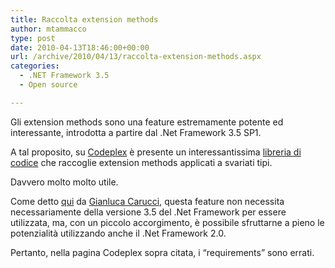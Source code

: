 ```yaml
---
title: Raccolta extension methods
author: mtammacco
type: post
date: 2010-04-13T18:46:00+00:00
url: /archive/2010/04/13/raccolta-extension-methods.aspx
categories:
  - .NET Framework 3.5
  - Open source

---
```

Gli extension methods sono una feature estremamente potente ed interessante, introdotta a partire dal .Net Framework 3.5 SP1.

A tal proposito, su <a href="http://www.codeplex.com/" target="_blank" rel="noopener">Codeplex</a> è presente un interessantissima <a href="http://dnpextensions.codeplex.com/" target="_blank" rel="noopener">libreria di codice</a> che raccoglie extension methods applicati a svariati tipi.

Davvero molto molto utile.

Come detto <a href="http://www.ugidotnet.org/Article/Detail/1316" target="_blank" rel="noopener">qui</a> da <a href="http://www.ugidotnet.org/Member/Detail/0ab3978d-0982-4eaa-80d5-0dbf344e5975" target="_blank" rel="noopener">Gianluca Carucci</a>, questa feature non necessita necessariamente della versione 3.5 del .Net Framework per essere utilizzata, ma, con un piccolo accorgimento, è possibile sfruttarne a pieno le potenzialità utilizzando anche il .Net Framework 2.0.

Pertanto, nella pagina Codeplex sopra citata, i “requirements” sono errati.